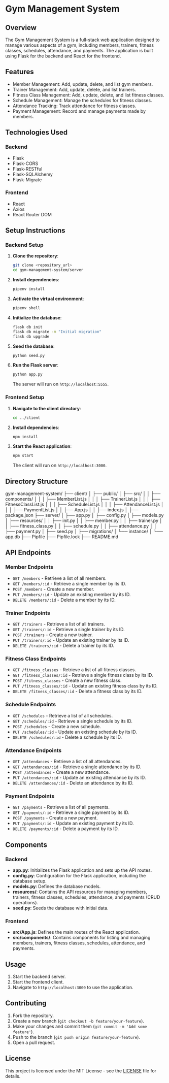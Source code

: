 # Gym Management System

## Overview
The Gym Management System is a full-stack web application designed to manage various aspects of a gym, including members, trainers, fitness classes, schedules, attendance, and payments. The application is built using Flask for the backend and React for the frontend.

## Features
- Member Management: Add, update, delete, and list gym members.
- Trainer Management: Add, update, delete, and list trainers.
- Fitness Class Management: Add, update, delete, and list fitness classes.
- Schedule Management: Manage the schedules for fitness classes.
- Attendance Tracking: Track attendance for fitness classes.
- Payment Management: Record and manage payments made by members.

## Technologies Used
### Backend
- Flask
- Flask-CORS
- Flask-RESTful
- Flask-SQLAlchemy
- Flask-Migrate

### Frontend
- React
- Axios
- React Router DOM

## Setup Instructions

### Backend Setup

1. **Clone the repository**:
    ```bash
    git clone <repository_url>
    cd gym-management-system/server
    ```

2. **Install dependencies**:
    ```bash
    pipenv install
    ```

3. **Activate the virtual environment**:
    ```bash
    pipenv shell
    ```

4. **Initialize the database**:
    ```bash
    flask db init
    flask db migrate -m "Initial migration"
    flask db upgrade
    ```

5. **Seed the database**:
    ```bash
    python seed.py
    ```

6. **Run the Flask server**:
    ```bash
    python app.py
    ```
    The server will run on `http://localhost:5555`.

### Frontend Setup

1. **Navigate to the client directory**:
    ```bash
    cd ../client
    ```

2. **Install dependencies**:
    ```bash
    npm install
    ```

3. **Start the React application**:
    ```bash
    npm start
    ```
    The client will run on `http://localhost:3000`.

## Directory Structure
gym-management-system/
├── client/
│ ├── public/
│ ├── src/
│ │ ├── components/
│ │ │ ├── MemberList.js
│ │ │ ├── TrainerList.js
│ │ │ ├── FitnessClassList.js
│ │ │ ├── ScheduleList.js
│ │ │ ├── AttendanceList.js
│ │ │ ├── PaymentList.js
│ │ ├── App.js
│ │ ├── index.js
│ ├── package.json
├── server/
│ ├── app.py
│ ├── config.py
│ ├── models.py
│ ├── resources/
│ │ ├── init.py
│ │ ├── member.py
│ │ ├── trainer.py
│ │ ├── fitness_class.py
│ │ ├── schedule.py
│ │ ├── attendance.py
│ │ ├── payment.py
│ ├── seed.py
│ ├── migrations/
│ └── instance/
│ └── app.db
├── Pipfile
├── Pipfile.lock
├── README.md



## API Endpoints

### Member Endpoints
- `GET /members` - Retrieve a list of all members.
- `GET /members/:id` - Retrieve a single member by its ID.
- `POST /members` - Create a new member.
- `PUT /members/:id` - Update an existing member by its ID.
- `DELETE /members/:id` - Delete a member by its ID.

### Trainer Endpoints
- `GET /trainers` - Retrieve a list of all trainers.
- `GET /trainers/:id` - Retrieve a single trainer by its ID.
- `POST /trainers` - Create a new trainer.
- `PUT /trainers/:id` - Update an existing trainer by its ID.
- `DELETE /trainers/:id` - Delete a trainer by its ID.

### Fitness Class Endpoints
- `GET /fitness_classes` - Retrieve a list of all fitness classes.
- `GET /fitness_classes/:id` - Retrieve a single fitness class by its ID.
- `POST /fitness_classes` - Create a new fitness class.
- `PUT /fitness_classes/:id` - Update an existing fitness class by its ID.
- `DELETE /fitness_classes/:id` - Delete a fitness class by its ID.

### Schedule Endpoints
- `GET /schedules` - Retrieve a list of all schedules.
- `GET /schedules/:id` - Retrieve a single schedule by its ID.
- `POST /schedules` - Create a new schedule.
- `PUT /schedules/:id` - Update an existing schedule by its ID.
- `DELETE /schedules/:id` - Delete a schedule by its ID.

### Attendance Endpoints
- `GET /attendances` - Retrieve a list of all attendances.
- `GET /attendances/:id` - Retrieve a single attendance by its ID.
- `POST /attendances` - Create a new attendance.
- `PUT /attendances/:id` - Update an existing attendance by its ID.
- `DELETE /attendances/:id` - Delete an attendance by its ID.

### Payment Endpoints
- `GET /payments` - Retrieve a list of all payments.
- `GET /payments/:id` - Retrieve a single payment by its ID.
- `POST /payments` - Create a new payment.
- `PUT /payments/:id` - Update an existing payment by its ID.
- `DELETE /payments/:id` - Delete a payment by its ID.

## Components

### Backend
- **app.py**: Initializes the Flask application and sets up the API routes.
- **config.py**: Configuration for the Flask application, including the database setup.
- **models.py**: Defines the database models.
- **resources/**: Contains the API resources for managing members, trainers, fitness classes, schedules, attendance, and payments (CRUD operations).
- **seed.py**: Seeds the database with initial data.

### Frontend
- **src/App.js**: Defines the main routes of the React application.
- **src/components/**: Contains components for listing and managing members, trainers, fitness classes, schedules, attendance, and payments.

## Usage
1. Start the backend server.
2. Start the frontend client.
3. Navigate to `http://localhost:3000` to use the application.

## Contributing
1. Fork the repository.
2. Create a new branch (`git checkout -b feature/your-feature`).
3. Make your changes and commit them (`git commit -m 'Add some feature'`).
4. Push to the branch (`git push origin feature/your-feature`).
5. Open a pull request.

## License
This project is licensed under the MIT License - see the [LICENSE](LICENSE) file for details.
